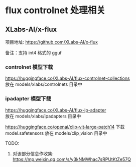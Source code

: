 # flux controlnet 处理相关

## XLabs-AI/x-flux
项目地址: https://github.com/XLabs-AI/x-flux

备注：支持 int4 格式的 gguf

### controlnet 模型下载
https://huggingface.co/XLabs-AI/flux-controlnet-collections  
放在 models/xlabs/controlnets 目录中  

### ipadapter 模型下载
https://huggingface.co/XLabs-AI/flux-ip-adapter  
放在 models/xlabs/ipadapters 目录中  

https://huggingface.co/openai/clip-vit-large-patch14
下载 model.safetensors 放在 models/clip_vision 目录中

TODO:
1. 对该部分信息作收集: https://mp.weixin.qq.com/s/y3kNMWhac7sRPUtKtZe57Q
